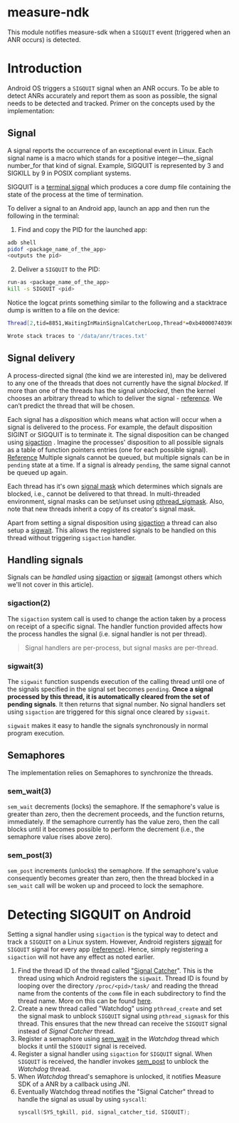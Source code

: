 # measure-ndk

This module notifies measure-sdk when a `SIGQUIT` event (triggered when an ANR occurs) is detected.

# Introduction

Android OS triggers a `SIGQUIT` signal when an ANR occurs. To be able to detect ANRs accurately and
report them as soon
as possible, the signal needs to be detected and tracked. Primer on the concepts used by the
implementation:

## Signal

A signal reports the occurrence of an exceptional event in Linux. Each signal name is a macro which
stands for a
positive integer—the_signal number_for that kind of signal. Example, SIGQUIT is represented by 3 and
SIGKILL by 9 in
POSIX compliant systems.

SIGQUIT is
a [terminal signal](https://www.gnu.org/software/libc/manual/html_node/Termination-Signals.html)
which
produces a core dump file containing the state of the process at the time of termination.

To deliver a signal to an Android app, launch an app and then run the following in the terminal:

1. Find and copy the PID for the launched app:

```bash
adb shell
pidof <package_name_of_the_app>
<outputs the pid>
```

2. Deliver a `SIGQUIT` to the PID:

```bash
run-as <package_name_of_the_app>
kill -s SIGQUIT <pid>
```

Notice the logcat prints something similar to the following and a stacktrace dump is written to a
file on the device:

```bash
Thread[2,tid=8851,WaitingInMainSignalCatcherLoop,Thread*=0xb40000740390ff50,peer=0x12e401f8,"Signal Catcher"]: reacting to signal 3

Wrote stack traces to '/data/anr/traces.txt'
```

## Signal delivery

A process-directed signal (the kind we are interested in), may be delivered to any one of the
threads that does not
currently have the signal *blocked*. If more than one of the threads has the signal *unblocked*,
then the kernel chooses
an arbitrary thread to which to deliver the signal - [reference](https://arc.net/l/quote/hobkxzrr).
We can’t predict the
thread that will be chosen.

Each signal has a *disposition* which means what action will occur when a signal is delivered to the
process. For
example, the default disposition SIGINT or SIGQUIT is to terminate it. The signal disposition can be
changed
using [sigaction](https://man7.org/linux/man-pages/man2/sigaction.2.html) . Imagine the processes'
disposition to all
possible signals as a table of function pointers entries (one for each possible
signal). [Reference](https://csresources.github.io/SystemProgrammingWiki/SystemProgramming/Signals,-Part-2:-Pending-Signals-and-Signal-Masks/)
Multiple signals cannot be queued, but multiple signals can be in `pending` state at a time. If a
signal is
already `pending`, the same signal cannot be queued up again.

Each thread has it's
own [signal mask](https://csresources.github.io/SystemProgrammingWiki/SystemProgramming/Signals,-Part-2:-Pending-Signals-and-Signal-Masks/)
which determines which signals are blocked, i.e., cannot be delivered to that thread. In
multi-threaded environment,
signal masks can be set/unset
using [pthread_sigmask](https://man7.org/linux/man-pages/man3/pthread_sigmask.3.html).
Also, note that new threads inherit a copy of its creator's signal mask.

Apart from setting a signal disposition
using [sigaction](https://man7.org/linux/man-pages/man2/sigaction.2.html) a
thread can also setup a [sigwait](https://man7.org/linux/man-pages/man3/sigwait.3.html). This allows
the registered
signals to be handled on this thread without triggering `sigaction` handler.

## Handling signals

Signals can be *handled* using [sigaction](https://man7.org/linux/man-pages/man2/sigaction.2.html)
or [sigwait](https://man7.org/linux/man-pages/man3/sigwait.3.html) (amongst others which we'll not
cover in this
article).

### sigaction(2)

The `sigaction` system call is used to change the action taken by a process on receipt of a specific
signal. The handler
function provided affects how the process handles the signal (i.e. signal handler is not per
thread).

> Signal handlers are per-process, but signal masks are per-thread.

### sigwait(3)

The `sigwait` function suspends execution of the calling thread until one of the signals specified
in the signal set
becomes `pending`. **Once a signal processed by this thread, it is automatically cleared from the
set of pending signals**. It then returns that signal number. No signal handlers set
using `sigaction` are triggered for
this signal once
cleared by `sigwait`.

`sigwait` makes it easy to handle the signals synchronously in normal program execution.

## Semaphores

The implementation relies on Semaphores to synchronize the threads.

### sem_wait(3)

`sem_wait` decrements (locks) the semaphore. If the semaphore's value is greater than zero, then the
decrement proceeds, and the function returns, immediately. If the semaphore currently has the value
zero, then the call blocks until it becomes possible to perform the decrement (i.e., the semaphore
value rises above zero).

### sem_post(3)

`sem_post` increments (unlocks) the semaphore. If the semaphore's value
consequently becomes greater than zero, then the thread blocked in a `sem_wait` call
will be woken up and proceed to lock the semaphore.

# Detecting SIGQUIT on Android

Setting a signal handler using `sigaction` is the typical way to detect and track a `SIGQUIT` on a
Linux system.
However, Android registers [sigwait](https://man7.org/linux/man-pages/man3/sigwait.3.html)
for `SIGQUIT` signal for
every
app ([reference](https://android.googlesource.com/platform/art/+/refs/heads/main/runtime/signal_catcher.cc)).
Hence, simply registering a `sigaction` will not have any effect as noted earlier.

1. Find the thread ID of the thread
   called "[Signal Catcher](https://android.googlesource.com/platform/art/+/refs/heads/main/runtime/signal_catcher.cc)".
   This is the thread using which Android registers the `sigwait`.
   Thread ID is found by looping over the directory `/proc/<pid>/task/` and reading the thread name from
   the contents of
   the `comm` file in each subdirectory to find the thread name. More on this can be
   found [here](https://man.freebsd.org/cgi/man.cgi?apropos=0&arch=default&format=html&manpath=CentOS+7.1&query=proc&sektion=5#:~:text=%2Fproc%2F%5Bpid%5D%2Ftask%09(since%20Linux%202.6.0%2Dtest6)).
2. Create a new thread called "Watchdog" using `pthread_create` and set the signal mask to
   unblock `SIGQUIT` signal
   using `pthread_sigmask` for this thread. This ensures that the new thread can receive
   the `SIGQUIT` signal instead
   of _Signal Catcher_ thread.
3. Register a semaphore using [sem_wait](https://man7.org/linux/man-pages/man3/sem_wait.3.html) in
   the _Watchdog_ thread
   which blocks it until the `SIGQUIT` signal is received.
4. Register a signal handler using `sigaction` for `SIGQUIT` signal. When `SIGQUIT` is received, the
   handler invokes
   [sem_post](https://man7.org/linux/man-pages/man3/sem_post.3.html) to unblock the _Watchdog_
   thread.
5. When _Watchdog_ thread's semaphore is unlocked, it notifies Measure SDK of a ANR by a callback
   using JNI.
6. Eventually Watchdog thread notifies the "Signal Catcher" thread to handle the signal as usual by
   using `syscall`:
    ```c
    syscall(SYS_tgkill, pid, signal_catcher_tid, SIGQUIT);
    ```
